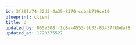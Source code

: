 ```yaml
---
id: 3f86fa74-32d3-4a35-8370-ccbab719ce10
blueprint: client
title: d
updated_by: 065e308f-1c8a-4553-9b33-83437fbbdaf8
updated_at: 1720375527
---
```

